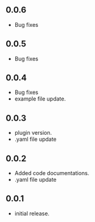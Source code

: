 ## 0.0.6

* Bug fixes

## 0.0.5

* Bug fixes

## 0.0.4

* Bug fixes
* example file update.

## 0.0.3

* plugin version.
* .yaml file update

## 0.0.2

* Added code documentations.
* .yaml file update

## 0.0.1

* initial release.
